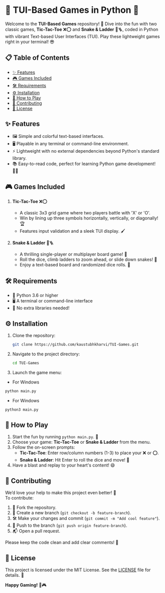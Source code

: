 
# 🎲 TUI-Based Games in Python 🐍

Welcome to the **TUI-Based Games** repository! 🚀 Dive into the fun with two classic games, **Tic-Tac-Toe** ❌⭕ and **Snake & Ladder** 🐍🪜, coded in Python with vibrant Text-based User Interfaces (TUI). Play these lightweight games right in your terminal! 😎

## 📋 Table of Contents
- [✨ Features](#features)
- [🎮 Games Included](#games-included)
- [🛠 Requirements](#requirements)
- [⚙️ Installation](#installation)
- [🎯 How to Play](#how-to-play)
- [🤝 Contributing](#contributing)
- [📜 License](#license)

## ✨ Features
- 🖼 Simple and colorful text-based interfaces.
- 🖥 Playable in any terminal or command-line environment.
- ⚡ Lightweight with no external dependencies beyond Python's standard library.
- 📚 Easy-to-read code, perfect for learning Python game development! 🧑‍💻

## 🎮 Games Included
1. **Tic-Tac-Toe** ❌⭕  
   - A classic 3x3 grid game where two players battle with 'X' or 'O'.  
   - Win by lining up three symbols horizontally, vertically, or diagonally! 🏆  
   - Features input validation and a sleek TUI display. 🖌

2. **Snake & Ladder** 🐍🪜  
   - A thrilling single-player or multiplayer board game! 🎲  
   - Roll the dice, climb ladders to zoom ahead, or slide down snakes! 🐍  
   - Enjoy a text-based board and randomized dice rolls. 🎰

## 🛠 Requirements
- 🐍 Python 3.6 or higher
- 🖥 A terminal or command-line interface
- 🚫 No extra libraries needed!

## ⚙️ Installation
1. Clone the repository:  
   ```bash
   git clone https://github.com/kaustubhkharvi/TUI-Games.git
   ```
2. Navigate to the project directory:  
   ```bash
   cd TUI-Games
   ```
3. Launch the game menu:
  - For Windows 
   ```bash
   python main.py
   ```
 - For Windows 
  ```bash
  python3 main.py
  ```

## 🎯 How to Play
1. Start the fun by running `python main.py`. 🎉  
2. Choose your game: **Tic-Tac-Toe** or **Snake & Ladder** from the menu.  
3. Follow the on-screen prompts:  
   - **Tic-Tac-Toe**: Enter row/column numbers (1-3) to place your ❌ or ⭕.  
   - **Snake & Ladder**: Hit Enter to roll the dice and move! 🎲  
4. Have a blast and replay to your heart's content! 😄

## 🤝 Contributing
We’d love your help to make this project even better! 🌟  
To contribute:  
1. 🍴 Fork the repository.  
2. 🌱 Create a new branch (`git checkout -b feature-branch`).  
3. 🛠 Make your changes and commit (`git commit -m "Add cool feature"`).  
4. 🚀 Push to the branch (`git push origin feature-branch`).  
5. 📬 Open a pull request.  

Please keep the code clean and add clear comments! 📝

## 📜 License
This project is licensed under the MIT License. See the [LICENSE](LICENSE) file for details. 📄

**Happy Gaming!** 🎉🎮

